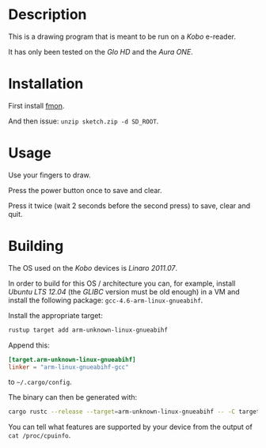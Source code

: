 # Description

This is a drawing program that is meant to be run on a *Kobo* e-reader.

It has only been tested on the *Glo HD* and the *Aura ONE*.

# Installation

First install [fmon](https://github.com/baskerville/fmon).

And then issue: `unzip sketch.zip -d SD_ROOT`.

# Usage

Use your fingers to draw.

Press the power button once to save and clear.

Press it twice (wait 2 seconds before the second press) to save, clear and quit.

# Building

The OS used on the *Kobo* devices is *Linaro 2011.07*.

In order to build for this OS / architecture you can, for example, install *Ubuntu LTS 12.04* (the *GLIBC* version must be old enough) in a VM and install the following package: `gcc-4.6-arm-linux-gnueabihf`.

Install the appropriate target:
```sh
rustup target add arm-unknown-linux-gnueabihf
```

Append this:
```toml
[target.arm-unknown-linux-gnueabihf]
linker = "arm-linux-gnueabihf-gcc"
```
to `~/.cargo/config`.

The binary can then be generated with:
```sh
cargo rustc --release --target=arm-unknown-linux-gnueabihf -- -C target-feature=+v7,+vfp3,+a9,+neon
```

You can tell what features are supported by your device from the output of `cat /proc/cpuinfo`.

